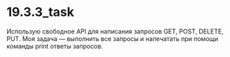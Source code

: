# 19.3.3_task

Использую свободное API для написания запросов GET, POST, DELETE, PUT.
Моя задача — выполнить все запросы и напечатать при помощи команды print ответы запросов.
